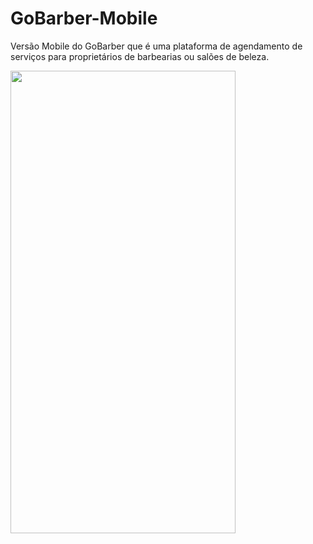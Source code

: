 # GoBarber-Mobile
Versão Mobile do GoBarber que é uma plataforma de agendamento de serviços para proprietários de barbearias ou salões de beleza. 

<div>
  <img width=360 height=740 src="/mobilevideo.gif" />
</div>
